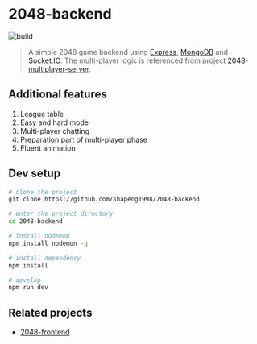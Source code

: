 # 2048-backend

![build](https://github.com/shapeng1998/2048-backend/workflows/backend%20build/badge.svg)

> A simple 2048 game backend using [Express](https://www.expressjs.com), [MongoDB](https://www.mongodb.com/) and [Socket.IO](https://socket.io/). The multi-player logic is referenced from project [2048-multiplayer-server](https://github.com/pietrushka/2048-multiplayer-server).

## Additional features

1. League table
2. Easy and hard mode
3. Multi-player chatting
4. Preparation part of multi-player phase
5. Fluent animation

## Dev setup

```bash
# clone the project
git clone https://github.com/shapeng1998/2048-backend

# enter the project directory
cd 2048-backend

# install nodemon
npm install nodemon -g

# install dependency
npm install

# develop
npm run dev
```

## Related projects

- [2048-frontend](https://github.com/shapeng1998/2048-frontend)
